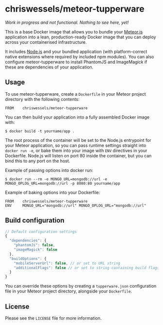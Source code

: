 # chriswessels/meteor-tupperware

*Work in progress and not functional. Nothing to see here, yet!*

This is a base Docker image that allows you to bundle your [Meteor.js](https://www.meteor.com) application into a lean, production-ready Docker image that you can deploy across your containerised infrastructure.

It includes [Node.js](https://nodejs.org/) and your bundled application (with platform-correct native extensions where required by included npm modules). You can also configure meteor-tupperware to install PhantomJS and ImageMagick if these are dependencies of your application.

## Usage

To use meteor-tupperware, create a `Dockerfile` in your Meteor project directory with the following contents:

    FROM    chriswessels/meteor-tupperware

You can then build your application into a fully assembled Docker image with:

    $ docker build -t yourname/app .

The root process of the container will be set to the Node.js entrypoint for your Meteor application, so you can pass runtime settings straight into `docker run -e`, or bake them into your image with `ENV` directives in your Dockerfile. Node.js will listen on port 80 inside the container, but you can bind this to any port on the host.

Example of passing options into docker run:

    $ docker run --rm -e MONGO_URL=mongodb://url -e MONGO_OPLOG_URL=mongodb://url -p 8080:80 yourname/app

Example of baking options into your Dockerfile:

    FROM    chriswessels/meteor-tupperware
    ENV     MONGO_URL="mongodb://url" MONGO_OPLOG_URL="mongodb://url"

## Build configuration

```javascript
// Default configuration settings
{
  "dependencies": {
    "phantomJs": false,
    "imageMagick": false
  },
  "buildOptions": {
    "mobileServerUrl": false, // or set to URL string
    "additionalFlags": false // or set to string containing build flags
  }
}
```

You can override these options by creating a `tupperware.json` configuration file in your Meteor project directory, alongside your `Dockerfile`.

## License

Please see the `LICENSE` file for more information.
